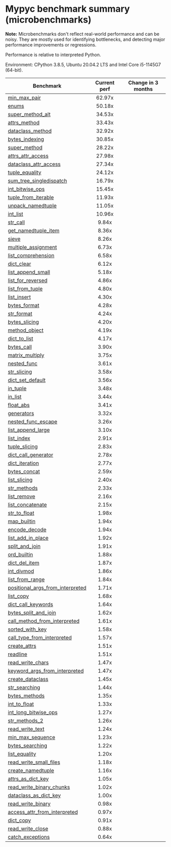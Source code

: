 # Mypyc benchmark summary (microbenchmarks)

**Note:** Microbenchmarks don't reflect real-world performance and can be noisy.
           They are mostly used for identifying bottlenecks, and detecting major performance
           improvements or regressions.

Performance is relative to interpreted Python.

Environment: CPython 3.8.5, Ubuntu 20.04.2 LTS and Intel Core i5-1145G7 (64-bit).

| Benchmark | Current perf | Change in 3 months |
| --- | :---: | :---: |
| [min_max_pair](benchmarks/min_max_pair.md) | 62.97x |  |
| [enums](benchmarks/enums.md) | 50.18x |  |
| [super_method_alt](benchmarks/super_method_alt.md) | 34.53x |  |
| [attrs_method](benchmarks/attrs_method.md) | 33.43x |  |
| [dataclass_method](benchmarks/dataclass_method.md) | 32.92x |  |
| [bytes_indexing](benchmarks/bytes_indexing.md) | 30.85x |  |
| [super_method](benchmarks/super_method.md) | 28.22x |  |
| [attrs_attr_access](benchmarks/attrs_attr_access.md) | 27.98x |  |
| [dataclass_attr_access](benchmarks/dataclass_attr_access.md) | 27.34x |  |
| [tuple_equality](benchmarks/tuple_equality.md) | 24.12x |  |
| [sum_tree_singledispatch](benchmarks/sum_tree_singledispatch.md) | 16.79x |  |
| [int_bitwise_ops](benchmarks/int_bitwise_ops.md) | 15.45x |  |
| [tuple_from_iterable](benchmarks/tuple_from_iterable.md) | 11.93x |  |
| [unpack_namedtuple](benchmarks/unpack_namedtuple.md) | 11.05x |  |
| [int_list](benchmarks/int_list.md) | 10.96x |  |
| [str_call](benchmarks/str_call.md) | 9.84x |  |
| [get_namedtuple_item](benchmarks/get_namedtuple_item.md) | 8.36x |  |
| [sieve](benchmarks/sieve.md) | 8.26x |  |
| [multiple_assignment](benchmarks/multiple_assignment.md) | 6.73x |  |
| [list_comprehension](benchmarks/list_comprehension.md) | 6.58x |  |
| [dict_clear](benchmarks/dict_clear.md) | 6.12x |  |
| [list_append_small](benchmarks/list_append_small.md) | 5.18x |  |
| [list_for_reversed](benchmarks/list_for_reversed.md) | 4.86x |  |
| [list_from_tuple](benchmarks/list_from_tuple.md) | 4.80x |  |
| [list_insert](benchmarks/list_insert.md) | 4.30x |  |
| [bytes_format](benchmarks/bytes_format.md) | 4.28x |  |
| [str_format](benchmarks/str_format.md) | 4.24x |  |
| [bytes_slicing](benchmarks/bytes_slicing.md) | 4.20x |  |
| [method_object](benchmarks/method_object.md) | 4.19x |  |
| [dict_to_list](benchmarks/dict_to_list.md) | 4.17x |  |
| [bytes_call](benchmarks/bytes_call.md) | 3.90x |  |
| [matrix_multiply](benchmarks/matrix_multiply.md) | 3.75x |  |
| [nested_func](benchmarks/nested_func.md) | 3.61x |  |
| [str_slicing](benchmarks/str_slicing.md) | 3.58x |  |
| [dict_set_default](benchmarks/dict_set_default.md) | 3.56x |  |
| [in_tuple](benchmarks/in_tuple.md) | 3.48x |  |
| [in_list](benchmarks/in_list.md) | 3.44x |  |
| [float_abs](benchmarks/float_abs.md) | 3.41x |  |
| [generators](benchmarks/generators.md) | 3.32x |  |
| [nested_func_escape](benchmarks/nested_func_escape.md) | 3.26x |  |
| [list_append_large](benchmarks/list_append_large.md) | 3.10x |  |
| [list_index](benchmarks/list_index.md) | 2.91x |  |
| [tuple_slicing](benchmarks/tuple_slicing.md) | 2.83x |  |
| [dict_call_generator](benchmarks/dict_call_generator.md) | 2.78x |  |
| [dict_iteration](benchmarks/dict_iteration.md) | 2.77x |  |
| [bytes_concat](benchmarks/bytes_concat.md) | 2.59x |  |
| [list_slicing](benchmarks/list_slicing.md) | 2.40x |  |
| [str_methods](benchmarks/str_methods.md) | 2.33x |  |
| [list_remove](benchmarks/list_remove.md) | 2.16x |  |
| [list_concatenate](benchmarks/list_concatenate.md) | 2.15x |  |
| [str_to_float](benchmarks/str_to_float.md) | 1.98x |  |
| [map_builtin](benchmarks/map_builtin.md) | 1.94x |  |
| [encode_decode](benchmarks/encode_decode.md) | 1.94x |  |
| [list_add_in_place](benchmarks/list_add_in_place.md) | 1.92x |  |
| [split_and_join](benchmarks/split_and_join.md) | 1.91x |  |
| [ord_builtin](benchmarks/ord_builtin.md) | 1.88x |  |
| [dict_del_item](benchmarks/dict_del_item.md) | 1.87x |  |
| [int_divmod](benchmarks/int_divmod.md) | 1.86x |  |
| [list_from_range](benchmarks/list_from_range.md) | 1.84x |  |
| [positional_args_from_interpreted](benchmarks/positional_args_from_interpreted.md) | 1.71x |  |
| [list_copy](benchmarks/list_copy.md) | 1.68x |  |
| [dict_call_keywords](benchmarks/dict_call_keywords.md) | 1.64x |  |
| [bytes_split_and_join](benchmarks/bytes_split_and_join.md) | 1.62x |  |
| [call_method_from_interpreted](benchmarks/call_method_from_interpreted.md) | 1.61x |  |
| [sorted_with_key](benchmarks/sorted_with_key.md) | 1.58x |  |
| [call_type_from_interpreted](benchmarks/call_type_from_interpreted.md) | 1.57x |  |
| [create_attrs](benchmarks/create_attrs.md) | 1.51x |  |
| [readline](benchmarks/readline.md) | 1.51x |  |
| [read_write_chars](benchmarks/read_write_chars.md) | 1.47x |  |
| [keyword_args_from_interpreted](benchmarks/keyword_args_from_interpreted.md) | 1.47x |  |
| [create_dataclass](benchmarks/create_dataclass.md) | 1.45x |  |
| [str_searching](benchmarks/str_searching.md) | 1.44x |  |
| [bytes_methods](benchmarks/bytes_methods.md) | 1.35x |  |
| [int_to_float](benchmarks/int_to_float.md) | 1.33x |  |
| [int_long_bitwise_ops](benchmarks/int_long_bitwise_ops.md) | 1.27x |  |
| [str_methods_2](benchmarks/str_methods_2.md) | 1.26x |  |
| [read_write_text](benchmarks/read_write_text.md) | 1.24x |  |
| [min_max_sequence](benchmarks/min_max_sequence.md) | 1.23x |  |
| [bytes_searching](benchmarks/bytes_searching.md) | 1.22x |  |
| [list_equality](benchmarks/list_equality.md) | 1.20x |  |
| [read_write_small_files](benchmarks/read_write_small_files.md) | 1.18x |  |
| [create_namedtuple](benchmarks/create_namedtuple.md) | 1.16x |  |
| [attrs_as_dict_key](benchmarks/attrs_as_dict_key.md) | 1.05x |  |
| [read_write_binary_chunks](benchmarks/read_write_binary_chunks.md) | 1.02x |  |
| [dataclass_as_dict_key](benchmarks/dataclass_as_dict_key.md) | 1.00x |  |
| [read_write_binary](benchmarks/read_write_binary.md) | 0.98x |  |
| [access_attr_from_interpreted](benchmarks/access_attr_from_interpreted.md) | 0.97x |  |
| [dict_copy](benchmarks/dict_copy.md) | 0.91x |  |
| [read_write_close](benchmarks/read_write_close.md) | 0.88x |  |
| [catch_exceptions](benchmarks/catch_exceptions.md) | 0.64x |  |
